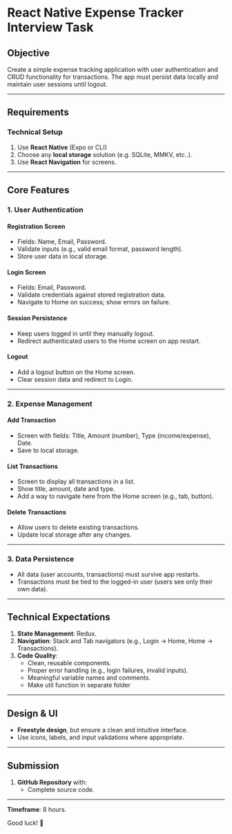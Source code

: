 # React Native Expense Tracker Interview Task

## Objective

Create a simple expense tracking application with user authentication and CRUD functionality for transactions. The app must persist data locally and maintain user sessions until logout.

---

## **Requirements**

### **Technical Setup**

1. Use **React Native** (Expo or CLI)
2. Choose any **local storage** solution (e.g. SQLite, MMKV, etc..).
3. Use **React Navigation** for screens.

---

## **Core Features**

### 1. **User Authentication**

#### Registration Screen

- Fields: Name, Email, Password.
- Validate inputs (e.g., valid email format, password length).
- Store user data in local storage.

#### Login Screen

- Fields: Email, Password.
- Validate credentials against stored registration data.
- Navigate to Home on success; show errors on failure.

#### Session Persistence

- Keep users logged in until they manually logout.
- Redirect authenticated users to the Home screen on app restart.

#### Logout

- Add a logout button on the Home screen.
- Clear session data and redirect to Login.

---

### 2. **Expense Management**

#### Add Transaction

- Screen with fields: Title, Amount (number), Type (income/expense), Date.
- Save to local storage.

#### List Transactions

- Screen to display all transactions in a list.
- Show title, amount, date and type.
- Add a way to navigate here from the Home screen (e.g., tab, button).

#### Delete Transactions

- Allow users to delete existing transactions.
- Update local storage after any changes.

---

### 3. **Data Persistence**

- All data (user accounts, transactions) must survive app restarts.
- Transactions must be tied to the logged-in user (users see only their own data).

---

## **Technical Expectations**

1. **State Management**: Redux.
2. **Navigation**: Stack and Tab navigators (e.g., Login → Home, Home → Transactions).
3. **Code Quality**:
   - Clean, reusable components.
   - Proper error handling (e.g., login failures, invalid inputs).
   - Meaningful variable names and comments.
   - Make util function in separate folder

---

## **Design & UI**

- **Freestyle design**, but ensure a clean and intuitive interface.
- Use icons, labels, and input validations where appropriate.

---

## **Submission**

1. **GitHub Repository** with:
   - Complete source code.

---

**Timeframe**: 8 hours.

Good luck! 🚀
